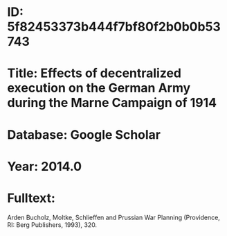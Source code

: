 # ID: 5f82453373b444f7bf80f2b0b0b53743
# Title: Effects of decentralized execution on the German Army during the Marne Campaign of 1914
# Database: Google Scholar
# Year: 2014.0
# Fulltext:
Arden Bucholz, Moltke, Schlieffen and Prussian War Planning (Providence, RI:  Berg Publishers, 1993), 320.